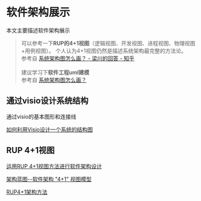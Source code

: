 # 软件架构展示

本文主要描述软件架构展示

>可以参考一下**RUP的4+1视图**（逻辑视图、开发视图、进程视图、物理视图+用例视图）。
个人认为4+1视图仍然是描述系统架构最完整的方法论。\
参考自 [系统架构图怎么画？ - 梁川的回答 - 知乎](https://www.zhihu.com/question/30106392/answer/47341800)\
\
建议学习下**软件工程uml建模**\
参考自 [系统架构图怎么画？](https://www.zhihu.com/question/30106392)

## 通过visio设计系统结构

通过visio的基本图形和连接线

[如何利用Visio设计一个系统的结构图](https://www.cnblogs.com/noticeable/p/7248404.html)

## RUP 4+1视图

[运用RUP 4+1视图方法进行软件架构设计](https://www.ibm.com/developerworks/cn/rational/06/r-wenyu/index.html)

[架构蓝图--软件架构 "4+1" 视图模型](https://www.ibm.com/developerworks/cn/rational/r-4p1-view/)

[RUP4+1架构方法](http://www.cnblogs.com/Leo_wl/archive/2010/12/09/1901715.html)